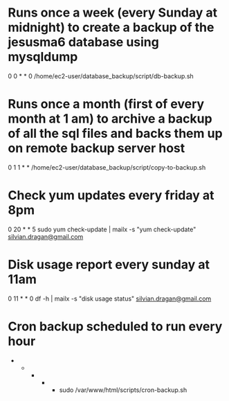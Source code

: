 # Runs once a week (every Sunday at midnight) to create a backup of the jesusma6 database using mysqldump
0 0 * * 0 /home/ec2-user/database_backup/script/db-backup.sh

# Runs once a month (first of every month at 1 am) to archive a backup of all the sql files and backs them up on remote backup server host
0 1 1 * * /home/ec2-user/database_backup/script/copy-to-backup.sh

# Check yum updates every friday at 8pm
0 20 * * 5 sudo yum check-update | mailx -s "yum check-update" silvian.dragan@gmail.com

# Disk usage report every sunday at 11am
0 11 * * 0 df -h | mailx -s "disk usage status" silvian.dragan@gmail.com

# Cron backup scheduled to run every hour
* * * * * sudo /var/www/html/scripts/cron-backup.sh
